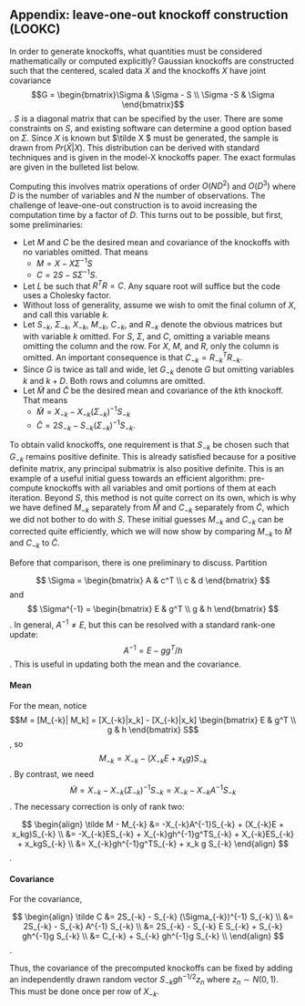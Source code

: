 
## Appendix: leave-one-out knockoff construction (LOOKC)

In order to generate knockoffs, what quantities must be considered mathematically or computed explicitly? Gaussian knockoffs are constructed such that the centered, scaled data $X$ and the knockoffs $X$ have joint covariance 
$$G = \begin{bmatrix}\Sigma & \Sigma - S \\ \Sigma -S & \Sigma \end{bmatrix}$$. 
$S$ is a diagonal matrix that can be specified by the user. There are some constraints on $S$, and existing software can determine a good option based on $\Sigma$. Since $X$ is known but $\tilde X $ must be generated, the sample is drawn from $Pr(\tilde X| X)$. This distribution can be derived with standard techniques and is given in the model-X knockoffs paper. The exact formulas are given in the bulleted list below. 

Computing this involves matrix operations of order $O(ND^2)$ and $O(D^3)$ where $D$ is the number of variables and $N$ the number of observations. The challenge of leave-one-out construction is to avoid increasing the computation time by a factor of $D$. This turns out to be possible, but first, some preliminaries:

- Let $M$ and $C$ be the desired mean and covariance of the knockoffs with no variables omitted. That means 
    - $M = X - X\Sigma^{-1}S$
    - $C = 2S - S\Sigma^{-1} S$. 
- Let $L$ be such that $R^TR=C$. Any square root will suffice but the code uses a Cholesky factor.
- Without loss of generality, assume we wish to omit the final column of $X$, and call this variable $k$. 
- Let $S_{-k}$, $\Sigma_{-k}$, $X_{-k}$, $M_{-k}$, $C_{-k}$, and $R_{-k}$ denote the obvious matrices but with variable $k$ omitted. For $S$, $\Sigma$, and $C$, omitting a variable means omitting the column and the row. For $X$, $M$, and $R$, only the column is omitted. An important consequence is that $C_{-k} = R_{-k}^TR_{-k}$.
- Since $G$ is twice as tall and wide, let $G_{-k}$ denote $G$ but omitting variables $k$ and $k+D$. Both rows and columns are omitted. 
- Let $\tilde M$ and $\tilde C$ be the desired mean and covariance of the $k$th knockoff. That means 
    - $\tilde M = X_{-k} - X_{-k}(\Sigma_{-k})^{-1}S_{-k}$
    - $\tilde C = 2S_{-k} - S_{-k} (\Sigma_{-k})^{-1} S_{-k}$. 


To obtain valid knockoffs, one requirement is that $S_{-k}$ be chosen such that $G_{-k}$ remains positive definite. This is already satisfied because for a positive definite matrix, any principal submatrix is also positive definite. This is an example of a useful initial guess towards an efficient algorithm: pre-compute knockoffs with all variables and omit portions of them at each iteration. Beyond $S$, this method is not quite correct on its own, which is why we have defined $M_{-k}$ separately from $\tilde M$ and $C_{-k}$ separately from $\tilde C$, which we did not bother to do with $S$. These initial guesses $M_{-k}$ and $C_{-k}$ can be corrected quite efficiently, which we will now show by comparing $M_{-k}$ to $\tilde M$ and $C_{-k}$ to $\tilde C$. 

Before that comparison, there is one preliminary to discuss. Partition
 
$$
\Sigma = 
\begin{bmatrix} 
A & c^T \\
c & d
\end{bmatrix}
$$
and
$$
\Sigma^{-1} = 
\begin{bmatrix} 
E & g^T \\
g & h
\end{bmatrix} 
$$. In general, $A^{-1} \neq E$, but this can be resolved with a standard rank-one update: 
$$A^{-1} = E - gg^T/h$$
. This is useful in updating both the mean and the covariance. 

#### Mean

For the mean, notice 
$$M = [M_{-k}| M_k] = [X_{-k}|x_k] - [X_{-k}|x_k] \begin{bmatrix} 
E & g^T \\
g & h
\end{bmatrix} S$$, 
so
$$M_{-k} = X_{-k} - (X_{-k}E + x_kg)S_{-k}$$. By contrast, we need
$$\tilde M = X_{-k} - X_{-k}(\Sigma_{-k})^{-1}S_{-k} = X_{-k} - X_{-k}A^{-1}S_{-k}$$. The necessary correction is only of rank two:

$$
\begin{align}
\tilde M - M_{-k} 
&= -X_{-k}A^{-1}S_{-k} + (X_{-k}E + x_kg)S_{-k} \\
&= -X_{-k}ES_{-k} + X_{-k}gh^{-1}g^TS_{-k} + X_{-k}ES_{-k} + x_kgS_{-k} \\
&= X_{-k}gh^{-1}g^TS_{-k} + x_k g S_{-k}
\end{align}
$$.

#### Covariance

For the covariance, 

$$
\begin{align}
\tilde C 
&= 2S_{-k} - S_{-k} (\Sigma_{-k})^{-1} S_{-k} \\
&= 2S_{-k} - S_{-k} A^{-1} S_{-k} \\
&= 2S_{-k} - S_{-k} E S_{-k} + S_{-k} gh^{-1}g S_{-k} \\
&= C_{-k} + S_{-k} gh^{-1}g S_{-k} \\
\end{align}
$$ .

Thus, the covariance of the precomputed knockoffs can be fixed by adding an independently drawn random vector $S_{-k} gh^{-1/2}z_n$ where $z_n \sim N(0,1)$. This must be done once per row of $X_{-k}$.